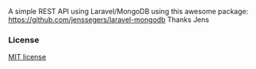A simple REST API using Laravel/MongoDB using this awesome package: https://github.com/jenssegers/laravel-mongodb
Thanks Jens

### License

[MIT license](http://opensource.org/licenses/MIT)
